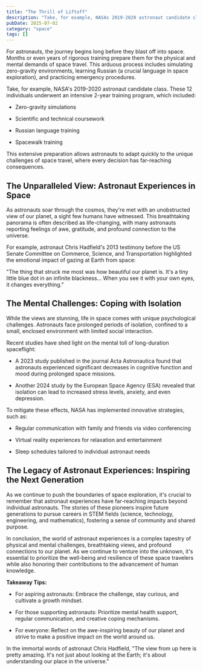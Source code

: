 ```yaml
---
title: "The Thrill of Liftoff"
description: "Take, for example, NASAs 2019-2020 astronaut candidate class. These 12 individuals underwent an intensive 2-year training program, which included"
pubDate: 2025-07-02
category: "space"
tags: []
---
```


For astronauts, the journey begins long before they blast off into space. Months or even years of rigorous training prepare them for the physical and mental demands of space travel. This arduous process includes simulating zero-gravity environments, learning Russian (a crucial language in space exploration), and practicing emergency procedures.

Take, for example, NASA's 2019-2020 astronaut candidate class. These 12 individuals underwent an intensive 2-year training program, which included:

* Zero-gravity simulations

* Scientific and technical coursework

* Russian language training

* Spacewalk training

This extensive preparation allows astronauts to adapt quickly to the unique challenges of space travel, where every decision has far-reaching consequences.

## The Unparalleled View: Astronaut Experiences in Space

As astronauts soar through the cosmos, they're met with an unobstructed view of our planet, a sight few humans have witnessed. This breathtaking panorama is often described as life-changing, with many astronauts reporting feelings of awe, gratitude, and profound connection to the universe.

For example, astronaut Chris Hadfield's 2013 testimony before the US Senate Committee on Commerce, Science, and Transportation highlighted the emotional impact of gazing at Earth from space:

"The thing that struck me most was how beautiful our planet is. It's a tiny little blue dot in an infinite blackness... When you see it with your own eyes, it changes everything."

## The Mental Challenges: Coping with Isolation

While the views are stunning, life in space comes with unique psychological challenges. Astronauts face prolonged periods of isolation, confined to a small, enclosed environment with limited social interaction.

Recent studies have shed light on the mental toll of long-duration spaceflight:

* A 2023 study published in the journal Acta Astronautica found that astronauts experienced significant decreases in cognitive function and mood during prolonged space missions.

* Another 2024 study by the European Space Agency (ESA) revealed that isolation can lead to increased stress levels, anxiety, and even depression.

To mitigate these effects, NASA has implemented innovative strategies, such as:

* Regular communication with family and friends via video conferencing

* Virtual reality experiences for relaxation and entertainment

* Sleep schedules tailored to individual astronaut needs

## The Legacy of Astronaut Experiences: Inspiring the Next Generation

As we continue to push the boundaries of space exploration, it's crucial to remember that astronaut experiences have far-reaching impacts beyond individual astronauts. The stories of these pioneers inspire future generations to pursue careers in STEM fields (science, technology, engineering, and mathematics), fostering a sense of community and shared purpose.

In conclusion, the world of astronaut experiences is a complex tapestry of physical and mental challenges, breathtaking views, and profound connections to our planet. As we continue to venture into the unknown, it's essential to prioritize the well-being and resilience of these space travelers while also honoring their contributions to the advancement of human knowledge.

**Takeaway Tips:**

* For aspiring astronauts: Embrace the challenge, stay curious, and cultivate a growth mindset.

* For those supporting astronauts: Prioritize mental health support, regular communication, and creative coping mechanisms.

* For everyone: Reflect on the awe-inspiring beauty of our planet and strive to make a positive impact on the world around us.

In the immortal words of astronaut Chris Hadfield, "The view from up here is pretty amazing. It's not just about looking at the Earth; it's about understanding our place in the universe."